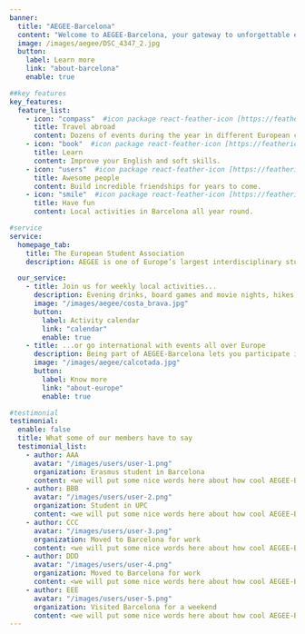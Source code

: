 ```yaml
---
banner:
  title: "AEGEE-Barcelona"
  content: "Welcome to AEGEE-Barcelona, your gateway to unforgettable experiences and lifelong friendships! As part of the vibrant European student network, we bring you the best of both worlds: exciting local events like parties, dinners, and outdoor adventures, as well as thrilling trips across Europe. Whether it’s sunbathing in Tenerife, exploring the iconic landmarks of London, or soaking up the history in Athens, our activities span the entire continent, all year round. Join us and become part of a dynamic community where you can make friends in Barcelona and build a network that stretches across Europe. Your adventure starts here! 🌍✨"
  image: /images/aegee/DSC_4347_2.jpg
  button:
    label: Learn more
    link: "about-barcelona"
    enable: true

##key features
key_features:
  feature_list:
    - icon: "compass"  #icon package react-feather-icon [https://feathericons.com/]
      title: Travel abroad
      content: Dozens of events during the year in different European cities.
    - icon: "book"  #icon package react-feather-icon [https://feathericons.com/]
      title: Learn
      content: Improve your English and soft skills.
    - icon: "users"  #icon package react-feather-icon [https://feathericons.com/]
      title: Awesome people
      content: Build incredible friendships for years to come.
    - icon: "smile"  #icon package react-feather-icon [https://feathericons.com/]
      title: Have fun
      content: Local activities in Barcelona all year round.

#service
service:
  homepage_tab:
    title: The European Student Association
    description: AEGEE is one of Europe’s largest interdisciplinary student organizations. As a non-governmental, politically independent, and non-profit entity, AEGEE welcomes students from all academic backgrounds. Founded in 1985 in Paris, it has grown to a network of 13,000 members in 200 cities across 40 countries. AEGEE embodies the idea of a unified Europe, connecting students from diverse nations directly.

  our_service:
    - title: Join us for weekly local activities...
      description: Evening drinks, board games and movie nights, hikes, parties, barbecues... We organize small events every few days. Always a bit of everything. Everyone is welcome!
      image: "/images/aegee/costa_brava.jpg"
      button:
        label: Activity calendar
        link: "calendar"
        enable: true
    - title: ...or go international with events all over Europe
      description: Being part of AEGEE-Barcelona lets you participate in events abroad organized by other Antennas. From an intense weekend in northern Europe to a two-week Summer University on the shores of the Caspian sea.
      image: "/images/aegee/calcotada.jpg"
      button:
        label: Know more
        link: "about-europe"
        enable: true

#testimonial
testimonial:
  enable: false
  title: What some of our members have to say
  testimonial_list:
    - author: AAA
      avatar: "/images/users/user-1.png"
      organization: Erasmus student in Barcelona
      content: <we will put some nice words here about how cool AEGEE-Barcelona is>
    - author: BBB
      avatar: "/images/users/user-2.png"
      organization: Student in UPC
      content: <we will put some nice words here about how cool AEGEE-Barcelona is>
    - author: CCC
      avatar: "/images/users/user-3.png"
      organization: Moved to Barcelona for work
      content: <we will put some nice words here about how cool AEGEE-Barcelona is>
    - author: DDD
      avatar: "/images/users/user-4.png"
      organization: Moved to Barcelona for work
      content: <we will put some nice words here about how cool AEGEE-Barcelona is>
    - author: EEE
      avatar: "/images/users/user-5.png"
      organization: Visited Barcelona for a weekend
      content: <we will put some nice words here about how cool AEGEE-Barcelona is>
---
```


